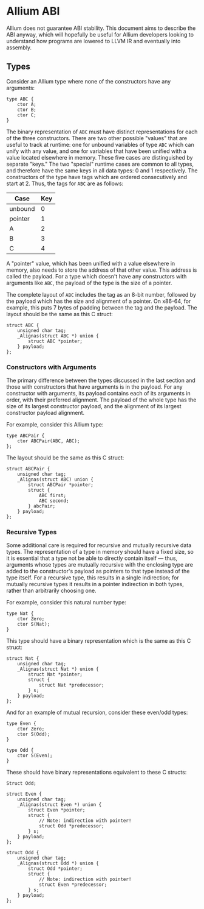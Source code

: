 # Allium ABI

Allium does not guarantee ABI stability. This document aims to describe the ABI
anyway, which will hopefully be useful for Allium developers looking to
understand how programs are lowered to LLVM IR and eventually into assembly.

## Types

Consider an Allium type where none of the constructors have any arguments:
```
type ABC {
    ctor A;
    ctor B;
    ctor C;
}
```
The binary representation of `ABC` must have distinct representations for each
of the three constructors. There are two other possible "values" that are useful
to track at runtime: one for unbound variables of type `ABC` which can unify
with any value, and one for variables that have been unified with a value located
elsewhere in memory. These five cases are distinguished by separate "keys." The
two "special" runtime cases are common to all types, and therefore have the same
keys in all data types: 0 and 1 respectively. The constructors of the type have
tags which are ordered consecutively and start at 2. Thus, the tags for `ABC`
are as follows:

| Case    | Key |
|---------|-----|
| unbound | 0   |
| pointer | 1   |
| A       | 2   |
| B       | 3   |
| C       | 4   |

A "pointer" value, which has been unified with a value elsewhere in memory, also
needs to store the address of that other value. This address is called the
payload. For a type which doesn't have any constructors with arguments like
`ABC`, the payload of the type is the size of a pointer.

The complete layout of `ABC` includes the tag as an 8-bit number, followed by
the payload which has the size and alignment of a pointer. On x86-64, for
example, this puts 7 bytes of padding between the tag and the payload. The
layout should be the same as this C struct:
```
struct ABC {
    unsigned char tag;
    _Alignas(struct ABC *) union {
        struct ABC *pointer;
    } payload;
};
```

### Constructors with Arguments

The primary difference between the types discussed in the last section and those
with constructors that have arguments is in the payload. For any constructor
with arguments, its payload contains each of its arguments in order, with their
preferred alignment. The payload of the whole type has the size of its largest
constructor payload, and the alignment of its largest constructor payload
alignment.

For example, consider this Allium type:
```
type ABCPair {
    ctor ABCPair(ABC, ABC);
};
```

The layout should be the same as this C struct:
```
struct ABCPair {
    unsigned char tag;
    _Alignas(struct ABC) union {
        struct ABCPair *pointer;
        struct {
            ABC first;
            ABC second;
        } abcPair;
    } payload;
};
```

### Recursive Types

Some additional care is required for recursive and mutually recursive data
types. The representation of a type in memory should have a fixed size, so it is
essential that a type not be able to directly contain itself &mdash; thus,
arguments whose types are mutually recursive with the enclosing type are added
to the constructor's payload as pointers to that type instead of the type
itself. For a recursive type, this results in a single indirection; for mutually
recursive types it results in a pointer indirection in both types, rather than
arbitrarily choosing one.

For example, consider this natural number type:
```
type Nat {
    ctor Zero;
    ctor S(Nat);
}
```

This type should have a binary representation which is the same as this C
struct:
```
struct Nat {
    unsigned char tag;
    _Alignas(struct Nat *) union {
        struct Nat *pointer;
        struct {
            struct Nat *predecessor;
        } s;
    } payload;
};
```

And for an example of mutual recursion, consider these even/odd types:
```
type Even {
    ctor Zero;
    ctor S(Odd);
}

type Odd {
    ctor S(Even);
}
```

These should have binary representations equivalent to these C structs:
```
Struct Odd;

struct Even {
    unsigned char tag;
    _Alignas(struct Even *) union {
        struct Even *pointer;
        struct {
            // Note: indirection with pointer!
            struct Odd *predecessor;
        } s;
    } payload;
};

struct Odd {
    unsigned char tag;
    _Alignas(struct Odd *) union {
        struct Odd *pointer;
        struct {
            // Note: indirection with pointer!
            struct Even *predecessor;
        } s;
    } payload;
};
```
